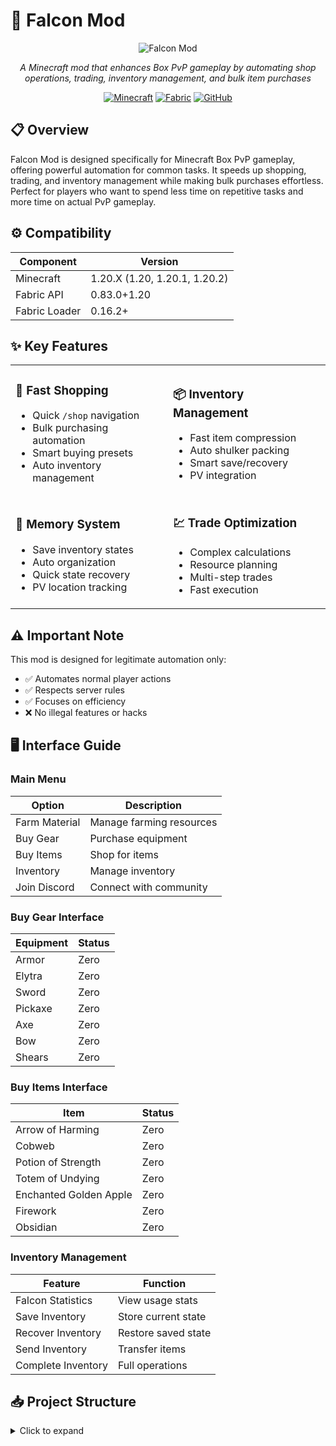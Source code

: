 # 🦅 Falcon Mod

<div align="center">

![Falcon Mod](https://github.com/user-attachments/assets/83dfdbb2-ede7-4b7b-ab29-8cad281ca87a)

*A Minecraft mod that enhances Box PvP gameplay by automating shop operations, trading, inventory management, and bulk item purchases*

[![Minecraft](https://img.shields.io/badge/Minecraft-1.20.X-brightgreen.svg)](https://minecraft.net/)
[![Fabric](https://img.shields.io/badge/Fabric-0.83.0-blue.svg)](https://fabricmc.net/)
[![GitHub](https://img.shields.io/badge/GitHub-falcon--mod-orange.svg)](https://github.com/Omar7001-B/falcon-mod)

</div>

## 📋 Overview

Falcon Mod is designed specifically for Minecraft Box PvP gameplay, offering powerful automation for common tasks. It speeds up shopping, trading, and inventory management while making bulk purchases effortless. Perfect for players who want to spend less time on repetitive tasks and more time on actual PvP gameplay.

## ⚙️ Compatibility

| Component | Version |
|-----------|---------|
| Minecraft | 1.20.X (1.20, 1.20.1, 1.20.2) |
| Fabric API | 0.83.0+1.20 |
| Fabric Loader | 0.16.2+ |

## ✨ Key Features

<table>
<tr>
<td width="50%">

### 🛒 Fast Shopping
- Quick `/shop` navigation
- Bulk purchasing automation
- Smart buying presets
- Auto inventory management

</td>
<td width="50%">

### 📦 Inventory Management
- Fast item compression
- Auto shulker packing
- Smart save/recovery
- PV integration

</td>
</tr>
<tr>
<td>

### 💾 Memory System
- Save inventory states
- Auto organization
- Quick state recovery
- PV location tracking

</td>
<td>

### 💹 Trade Optimization
- Complex calculations
- Resource planning
- Multi-step trades
- Fast execution

</td>
</tr>
</table>

## ⚠️ Important Note

This mod is designed for legitimate automation only:
- ✅ Automates normal player actions
- ✅ Respects server rules
- ✅ Focuses on efficiency
- ❌ No illegal features or hacks

## 🖥️ Interface Guide

### Main Menu
| Option | Description |
|--------|-------------|
| Farm Material | Manage farming resources |
| Buy Gear | Purchase equipment |
| Buy Items | Shop for items |
| Inventory | Manage inventory |
| Join Discord | Connect with community |

### Buy Gear Interface
| Equipment | Status |
|-----------|--------|
| Armor | Zero |
| Elytra | Zero |
| Sword | Zero |
| Pickaxe | Zero |
| Axe | Zero |
| Bow | Zero |
| Shears | Zero |

### Buy Items Interface
| Item | Status |
|------|--------|
| Arrow of Harming | Zero |
| Cobweb | Zero |
| Potion of Strength | Zero |
| Totem of Undying | Zero |
| Enchanted Golden Apple | Zero |
| Firework | Zero |
| Obsidian | Zero |

### Inventory Management
| Feature | Function |
|---------|----------|
| Falcon Statistics | View usage stats |
| Save Inventory | Store current state |
| Recover Inventory | Restore saved state |
| Send Inventory | Transfer items |
| Complete Inventory | Full operations |

## 📥 Project Structure

<details>
<summary>Click to expand</summary>

```
src/main/java/net/omar/tutorial/
├── Data/               # Market and index systems
├── GUI/                # User interface screens
├── Handlers/           # Input processing
├── Managers/           # Core functionality
├── Recovery/           # Data recovery
├── Vaults/             # Storage management
└── classes/            # Core classes
```

For detailed file structure, see [GitHub repository](https://github.com/Omar7001-B/falcon-mod)
</details>
